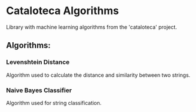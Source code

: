 # Cataloteca Algorithms

Library with machine learning algorithms from the 'cataloteca' project.

## Algorithms:

### Levenshtein Distance
Algorithm used to calculate the distance and similarity between two strings.

### Naive Bayes Classifier
Algorithm used for string classification.